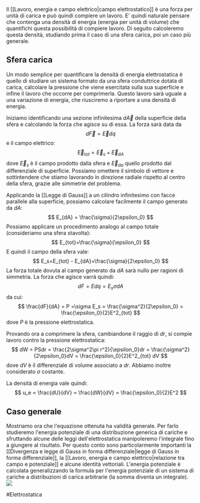 Il [[Lavoro, energia e campo elettrico|campo elettrostatico]] è una forza per unità di carica e può quindi compiere un lavoro. E' quindi naturale pensare che contenga una densità di energia (energia per unità di volume) che quantifichi questa possibilità di compiere lavoro. Di seguito calcoleremo questa densità, studiando prima il caso di una sfera carica, poi un caso più generale.

## Sfera carica
Un modo semplice per quantificare la densità di energia elettrostatica è quello di studiare un sistema formato da una sfera conduttrice dotata di carica, calcolare la pressione che viene esercitata sulla sua superficie e infine il lavoro che occorre per comprimerla. Questo lavoro sarà uguale a una variazione di energia, che riusciremo a riportare a una densità di energia.

Iniziamo identificando una sezione infinitesima $d\vec{A}$ della superficie della sfera e calcolando la forza che agisce su di essa. La forza sarà data da $$d\vec{F}=\vec{E} dq$$
e il campo elettrico: $$ \vec{E}_{tot} = \vec{E}_s + \vec{E}_{dA} $$
dove $\vec{E}_s$ è il campo prodotto dalla sfera e $\vec{E}_{da}$ quello prodotto dal differenziale di superficie. Possiamo omettere il simbolo di vettore e sottintendere che stiamo lavorando in direzione radiale rispetto al centro della sfera, grazie alle simmetrie del problema.

Applicando la [[Legge di Gauss]] a un cilindro infinitesimo con facce parallele alla superficie, possiamo calcolare facilmente il campo generato da $dA$: $$ E_{dA} = \frac{\sigma}{2\epsilon_0} $$ Possiamo applicare un procedimento analogo al campo totale (consideriamo una sfera stavolta): $$ E_{tot}=\frac{\sigma}{\epsilon_0} $$
E quindi il campo della sfera vale: $$ E_s=E_{tot} - E_{dA}=\frac{\sigma}{2\epsilon_0} $$
La forza totale dovuta al campo generato da $dA$ sarà nullo per ragioni di simmetria. La forza che agisce varrà quindi: $$ dF = Edq=E_s\sigma dA $$
da cui:
$$ \frac{dF}{dA} = P =\sigma E_s = \frac{\sigma^2}{2\epsilon_0} = \frac{\epsilon_0}{2}E^2_{tot} $$
dove $P$ è la pressione elettrostatica.

Provando ora a comprimere la sfera, cambiandone il raggio di $dr$, si compie lavoro contro la pressione elettrostatica:
$$ dW = PSdr = \frac{2\sigma^2\pi r^2}{\epsilon_0}dr = \frac{\sigma^2}{2\epsilon_0}dV = \frac{\epsilon_0}{2}E^2_{tot} dV  $$
dove $dV$ è il differenziale di volume associato a $dr$. Abbiamo inoltre considerato $\sigma$ costante.

La densità di energia vale quindi: $$ u_e = \frac{dU}{dV} = \frac{dW}{dV} = \frac{\epsilon_0}{2}E^2 $$
## Caso generale
Mostriamo ora che l'equazione ottenuta ha validità generale. Per farlo studieremo l'energia potenziale di una distribuzione generica di cariche e sfruttando alcune delle leggi dell'elettrostatica manipoleremo l'integrale fino a giungere al risultato. Per questo conto sono particolarmente importanti la [[Divergenza e legge di Gauss in forma differenziale|legge di Gauss in forma differenziale]], la [[Lavoro, energia e campo elettrico|relazione tra campo e potenziale]] e alcune identità vettoriali. L'energia potenziale è calcolata generalizzando la formula per l'energia potenziale di un sistema di cariche a distribuzioni di carica arbitrarie (la somma diventa un integrale).
![](immagini/densità-e.png)


#Elettrostatica